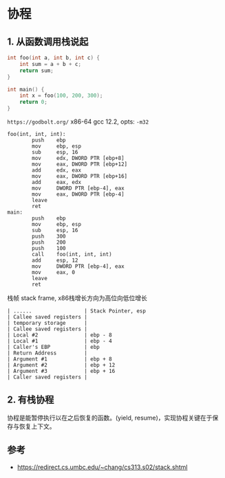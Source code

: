 # 协程

## 1. 从函数调用栈说起

```cpp
int foo(int a, int b, int c) {
    int sum = a + b + c;
    return sum;
}

int main() {
    int x = foo(100, 200, 300);
    return 0;
}
```

`https://godbolt.org/` x86-64 gcc 12.2, opts: `-m32`

```
foo(int, int, int):
        push    ebp
        mov     ebp, esp
        sub     esp, 16
        mov     edx, DWORD PTR [ebp+8]
        mov     eax, DWORD PTR [ebp+12]
        add     edx, eax
        mov     eax, DWORD PTR [ebp+16]
        add     eax, edx
        mov     DWORD PTR [ebp-4], eax
        mov     eax, DWORD PTR [ebp-4]
        leave
        ret
main:
        push    ebp
        mov     ebp, esp
        sub     esp, 16
        push    300
        push    200
        push    100
        call    foo(int, int, int)
        add     esp, 12
        mov     DWORD PTR [ebp-4], eax
        mov     eax, 0
        leave
        ret
```

栈帧 stack frame, x86栈增长方向为高位向低位增长

```
| ......                 | Stack Pointer, esp
| Callee saved registers |
| temporary storage      |
| Callee saved registers |
| Local #2               | ebp - 8
| Local #1               | ebp - 4
| Caller's EBP           | ebp
| Return Address         |
| Argument #1            | ebp + 8
| Argument #2            | ebp + 12
| Argument #3            | ebp + 16
| Caller saved registers |
```

## 2. 有栈协程

协程是能暂停执行以在之后恢复的函数。(yield, resume)，实现协程关键在于保存与恢复上下文。


## 参考

- https://redirect.cs.umbc.edu/~chang/cs313.s02/stack.shtml
